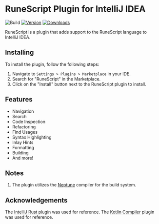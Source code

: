 # RuneScript Plugin for IntelliJ IDEA

![Build](https://github.com/waleedyaseen/intellij-runescript/workflows/Build/badge.svg)
[![Version](https://img.shields.io/jetbrains/plugin/v/22431-runescript.svg)](https://plugins.jetbrains.com/plugin/22431-runescript)
[![Downloads](https://img.shields.io/jetbrains/plugin/d/22431-runescript.svg)](https://plugins.jetbrains.com/plugin/22431-runescript)

<!-- Plugin description -->
RuneScript is a plugin that adds support to the RuneScript language to IntelliJ IDEA.
<!-- Plugin description end -->

## Installing

To install the plugin, follow the following steps:

1) Navigate to `Settings > Plugins > Marketplace` in your IDE.
2) Search for "RuneScript" in the Marketplace.
3) Click on the "Install" button next to the RuneScript plugin to install.

## Features

* Navigation
* Search
* Code Inspection
* Refactoring
* Find Usages
* Syntax Highlighting
* Inlay Hints
* Formatting
* Building
* And more!

## Notes

1) The plugin utilizes the [Neptune](https://gitlab.com/neptune-ps/neptune) compiler for the build system.

## Acknowledgements

The [IntelliJ Rust](https://github.com/intellij-rust/intellij-rust) plugin was used for reference.
The [Kotlin Compiler](https://github.com/JetBrains/Kotlin) plugin was used for reference.